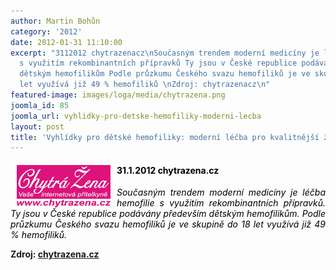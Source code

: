 ```yaml
---
author: Martin Bohůn
category: '2012'
date: 2012-01-31 11:10:00
excerpt: "3112012 chytrazenacz\nSoučasným trendem moderní medicíny je léčba hemofilie
  s využitím rekombinantních přípravků Ty jsou v České republice podávány především
  dětským hemofilikům Podle průzkumu Českého svazu hemofiliků je ve skupině do 18
  let využívá již 49 % hemofiliků \nZdroj: chytrazenacz\n"
featured-image: images/loga/media/chytrazena.png
joomla_id: 85
joomla_url: vyhlidky-pro-detske-hemofiliky-moderni-lecba
layout: post
title: 'Vyhlídky pro dětské hemofiliky: moderní léčba pro kvalitnější životy'
---
```


<h4><img src="images/loga/media/chytrazena.png" border="0" width="150" height="69" style="float: left; margin-left: 10px; margin-right: 10px;" /><span style="color: #000000;">31.1.2012 chytrazena.cz</span></h4>
<p style="text-align: justify;"><em><span style="color: #000000;">Současným trendem moderní medicíny je léčba hemofilie s využitím rekombinantních přípravků. Ty jsou v České republice podávány především dětským hemofilikům. Podle průzkumu Českého svazu hemofiliků je ve skupině do 18 let využívá již 49 % hemofiliků.</span> </em></p>
<p><strong>Zdroj: <a href="http://www.chytrazena.cz/zdravi/nemoci/vyhlidky-pro-detske-hemofiliky-moderni-lecba-pro-kvalitnejsi-zivoty-17791.html" title="Vyhlídky pro dětské hemofiliky">chytrazena.cz</a></strong></p>
<p><strong><br /></strong></p>